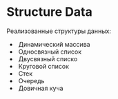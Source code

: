 # Structure Data
Реализованные структуры данных:
  - &nbsp;Динамический массива
  - &nbsp;Односвязный список
  - &nbsp;Двусвязный списко
  - &nbsp;Круговой список
  - &nbsp;Стек
  - &nbsp;Очередь
  - &nbsp;Довичная куча
